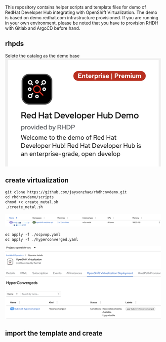 This repository contains helper scripts and template files for demo of RedHat Developer Hub integrating with OpenShift Virtualization. 
The demo is based on demo.redhat.com infrastructure provisioned. If you are running in your own environment, please be noted that you have to provision RHDH with Gitlab and ArgoCD before hand.

## rhpds 
Selete the catalog as the demo base
![catalog](https://github.com/jaysonzhao/rhdhcnvdemo/blob/main/img/rhpds_demo.png?raw=true)

## create virtualization 
```
git clone https://github.com/jaysonzhao/rhdhcnvdemo.git
cd rhdhcnvdemo/scripts
chmod +x create_metal.sh
./create_metal.sh
```

![metalset](https://github.com/jaysonzhao/rhdhcnvdemo/blob/main/img/machineset.png?raw=true)


```
oc apply -f ./ocpvop.yaml
oc apply -f ./hyperconverged.yaml
```

![cnvenabled](https://github.com/jaysonzhao/rhdhcnvdemo/blob/main/img/cnvenabled.png?raw=true)


## import the template and create

